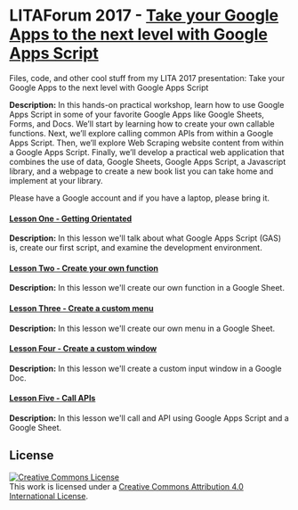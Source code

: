 # LITAForum 2017 - [Take your Google Apps to the next level with Google Apps Script][1]
Files, code, and other cool stuff from my LITA 2017 presentation: Take your Google Apps to the next level with Google Apps Script

**Description:** In this hands-on practical workshop, learn how to use Google Apps Script in some of your favorite Google Apps like Google Sheets, Forms, and Docs. We’ll start by learning how to create your own callable functions. Next, we’ll explore calling common APIs from within a Google Apps Script. Then, we’ll explore Web Scraping website content from within a Google Apps Script. Finally, we’ll develop a practical web application that combines the use of data, Google Sheets, Google Apps Script, a Javascript library, and a webpage to create a new book list you can take home and implement at your library.

Please have a Google account and if you have a laptop, please bring it.

#### [Lesson One - Getting Orientated](/Lesson_1/)

**Description:** In this lesson we'll talk about what Google Apps Script (GAS) is, create our first script, and examine the development environment. 

#### [Lesson Two - Create your own function](/Lesson_2/)

**Description:** In this lesson we'll create our own function in a Google Sheet.

#### [Lesson Three - Create a custom menu](/Lesson_3/)

**Description:** In this lesson we'll create our own menu in a Google Sheet.

#### [Lesson Four - Create a custom window](/Lesson_4/)

**Description:** In this lesson we'll create a custom input window in a Google Doc.

#### [Lesson Five - Call APIs](/Lesson_5/)

**Description:** In this lesson we'll call and API using Google Apps Script and a Google Sheet.

## License
<a rel="license" href="http://creativecommons.org/licenses/by/4.0/"><img alt="Creative Commons License" style="border-width:0" src="https://i.creativecommons.org/l/by/4.0/88x31.png" /></a><br />This work is licensed under a <a rel="license" href="http://creativecommons.org/licenses/by/4.0/">Creative Commons Attribution 4.0 International License</a>.

[1]: http://forum.lita.org/sessions/take-your-google-apps-to-the-next-level-with-google-apps-script/
